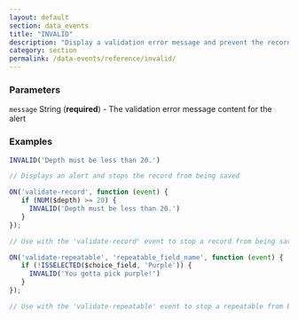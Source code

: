 ```yaml
---
layout: default
section: data_events
title: "INVALID"
description: "Display a validation error message and prevent the record or repeatable item from being saved."
category: section
permalink: /data-events/reference/invalid/
---
```


### Parameters

`message` String (__required__) - The validation error message content for the alert

### Examples

```js
INVALID('Depth must be less than 20.')

// Displays an alert and stops the record from being saved
```


```js
ON('validate-record', function (event) {
   if (NUM($depth) >= 20) {
     INVALID('Depth must be less than 20.')
   }
});

// Use with the 'validate-record' event to stop a record from being saved
```


```js
ON('validate-repeatable', 'repeatable_field_name', function (event) {
   if (!ISSELECTED($choice_field, 'Purple')) {
     INVALID('You gotta pick purple!')
   }
});

// Use with the 'validate-repeatable' event to stop a repeatable from being saved
```